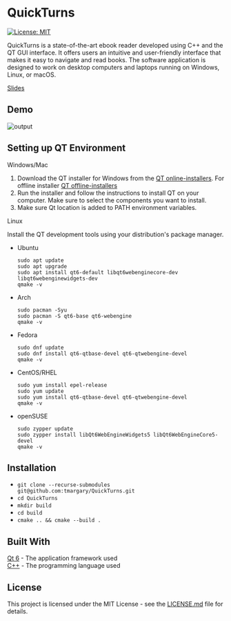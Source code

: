 # QuickTurns

[![License: MIT](https://img.shields.io/badge/License-MIT-yellow.svg)](https://opensource.org/licenses/MIT)

QuickTurns is a state-of-the-art ebook reader developed using C++ and the QT GUI interface. It offers users an intuitive and user-friendly interface that makes it easy to navigate and read books. The software application is designed to work on desktop computers and laptops running on Windows, Linux, or macOS.

[Slides](https://docs.google.com/presentation/d/1JWWIJeA5GChfNUFarCOqWLlyUM1J1mbe73Wsd7jwBDk)</br>

## Demo
![output](https://user-images.githubusercontent.com/56524296/233860135-2ad6e2bb-a6c3-4772-aec1-46b100751456.gif)


## Setting up QT Environment

Windows/Mac

1. Download the QT installer for Windows from the [QT online-installers](https://www.qt.io/download). For offline installer [QT offline-installers](https://www.qt.io/offline-installers)
2. Run the installer and follow the instructions to install QT on your computer. Make sure to select the components you want to install.
3. Make sure Qt location is added to PATH environment variables.

Linux

Install the QT development tools using your distribution's package manager.

- Ubuntu

    ```
    sudo apt update
    sudo apt upgrade
    sudo apt install qt6-default libqt6webenginecore-dev libqt6webenginewidgets-dev
    qmake -v
    ```

- Arch

    ```
    sudo pacman -Syu
    sudo pacman -S qt6-base qt6-webengine
    qmake -v
    ```

- Fedora

    ```
    sudo dnf update
    sudo dnf install qt6-qtbase-devel qt6-qtwebengine-devel
    qmake -v
    ```

- CentOS/RHEL

    ```
    sudo yum install epel-release
    sudo yum update
    sudo yum install qt6-qtbase-devel qt6-qtwebengine-devel
    qmake -v
    ```

- openSUSE

    ```
    sudo zypper update
    sudo zypper install libQt6WebEngineWidgets5 libQt6WebEngineCore5-devel
    qmake -v
    ```

## Installation
- `git clone --recurse-submodules git@github.com:tmargary/QuickTurns.git`
- `cd QuickTurns`
- `mkdir build`
- `cd build`
- `cmake .. && cmake --build .`

## Built With
[Qt 6](https://www.qt.io/) - The application framework used</br>
[C++](https://en.wikipedia.org/wiki/C%2B%2B) - The programming language used

## License
This project is licensed under the MIT License - see the [LICENSE.md](https://github.com/tmargary/QuickTurns/blob/main/LICENSE) file for details.
